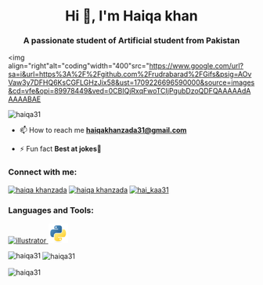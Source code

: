 
<h1 align="center">Hi 👋, I'm Haiqa khan</h1>
<h3 align="center">A passionate student of Artificial student from Pakistan</h3>

<img align="right"alt="coding"width="400"src="https://www.google.com/url?sa=i&url=https%3A%2F%2Fgithub.com%2Frudrabarad%2FGifs&psig=AOvVaw3y7DFHQ6KsCGFLGHzJix58&ust=1709226696590000&source=images&cd=vfe&opi=89978449&ved=0CBIQjRxqFwoTCIjPgubDzoQDFQAAAAAdAAAAABAE

<p align="left"> <img src="https://komarev.com/ghpvc/?username=haiqa31&label=Profile%20views&color=0e75b6&style=flat" alt="haiqa31" /> </p>

- 📫 How to reach me **haiqakhanzada31@gmail.com**

- ⚡ Fun fact **Best at jokes🤭**

<h3 align="left">Connect with me:</h3>
<p align="left">
<a href="https://linkedin.com/in/haiqa khanzada" target="blank"><img align="center" src="https://raw.githubusercontent.com/rahuldkjain/github-profile-readme-generator/master/src/images/icons/Social/linked-in-alt.svg" alt="haiqa khanzada" height="30" width="40" /></a>
<a href="https://fb.com/haiqa khanzada" target="blank"><img align="center" src="https://raw.githubusercontent.com/rahuldkjain/github-profile-readme-generator/master/src/images/icons/Social/facebook.svg" alt="haiqa khanzada" height="30" width="40" /></a>
<a href="https://instagram.com/hai_kaa31" target="blank"><img align="center" src="https://raw.githubusercontent.com/rahuldkjain/github-profile-readme-generator/master/src/images/icons/Social/instagram.svg" alt="hai_kaa31" height="30" width="40" /></a>
</p>

<h3 align="left">Languages and Tools:</h3>
<p align="left"> <a href="https://www.adobe.com/in/products/illustrator.html" target="_blank" rel="noreferrer"> <img src="https://www.vectorlogo.zone/logos/adobe_illustrator/adobe_illustrator-icon.svg" alt="illustrator" width="40" height="40"/> </a> <a href="https://www.python.org" target="_blank" rel="noreferrer"> <img src="https://raw.githubusercontent.com/devicons/devicon/master/icons/python/python-original.svg" alt="python" width="40" height="40"/> </a> </p>

<p><img align="left" src="https://github-readme-stats.vercel.app/api/top-langs?username=haiqa31&show_icons=true&locale=en&layout=compact" alt="haiqa31" /></p>

<p>&nbsp;<img align="center" src="https://github-readme-stats.vercel.app/api?username=haiqa31&show_icons=true&locale=en" alt="haiqa31" /></p>

<p><img align="center" src="https://github-readme-streak-stats.herokuapp.com/?user=haiqa31&" alt="haiqa31" /></p>

